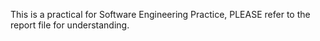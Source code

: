 This is a practical for Software Engineering Practice, PLEASE refer to the report file for understanding.
